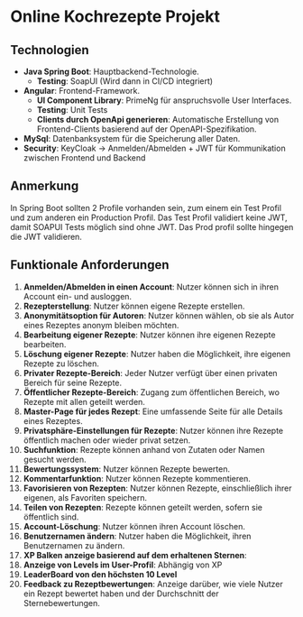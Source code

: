 # Online Kochrezepte Projekt

## Technologien

- **Java Spring Boot**: Hauptbackend-Technologie.
  - **Testing**: SoapUI (Wird dann in CI/CD integriert)
- **Angular**: Frontend-Framework.
  - **UI Component Library**: PrimeNg für anspruchsvolle User Interfaces.
  - **Testing**: Unit Tests
  - **Clients durch OpenApi generieren**: Automatische Erstellung von Frontend-Clients basierend auf der OpenAPI-Spezifikation.
- **MySql**: Datenbanksystem für die Speicherung aller Daten.
- **Security**: KeyCloak -> Anmelden/Abmelden + JWT für Kommunikation zwischen Frontend und Backend

## Anmerkung

In Spring Boot sollten 2 Profile vorhanden sein, zum einem ein Test Profil und zum anderen ein Production Profil.
Das Test Profil validiert keine JWT, damit SOAPUI Tests möglich sind ohne JWT.
Das Prod profil sollte hingegen die JWT validieren.


## Funktionale Anforderungen

1. **Anmelden/Abmelden in einen Account**: Nutzer können sich in ihren Account ein- und ausloggen.
2. **Rezepterstellung**: Nutzer können eigene Rezepte erstellen.
3. **Anonymitätsoption für Autoren**: Nutzer können wählen, ob sie als Autor eines Rezeptes anonym bleiben möchten.
4. **Bearbeitung eigener Rezepte**: Nutzer können ihre eigenen Rezepte bearbeiten.
5. **Löschung eigener Rezepte**: Nutzer haben die Möglichkeit, ihre eigenen Rezepte zu löschen.
6. **Privater Rezepte-Bereich**: Jeder Nutzer verfügt über einen privaten Bereich für seine Rezepte.
7. **Öffentlicher Rezepte-Bereich**: Zugang zum öffentlichen Bereich, wo Rezepte mit allen geteilt werden.
8. **Master-Page für jedes Rezept**: Eine umfassende Seite für alle Details eines Rezeptes.
9. **Privatsphäre-Einstellungen für Rezepte**: Nutzer können ihre Rezepte öffentlich machen oder wieder privat setzen.
10. **Suchfunktion**: Rezepte können anhand von Zutaten oder Namen gesucht werden.
11. **Bewertungssystem**: Nutzer können Rezepte bewerten.
12. **Kommentarfunktion**: Nutzer können Rezepte kommentieren.
13. **Favorisieren von Rezepten**: Nutzer können Rezepte, einschließlich ihrer eigenen, als Favoriten speichern.
14. **Teilen von Rezepten**: Rezepte können geteilt werden, sofern sie öffentlich sind.
15. **Account-Löschung**: Nutzer können ihren Account löschen.
16. **Benutzernamen ändern**: Nutzer haben die Möglichkeit, ihren Benutzernamen zu ändern.
17. **XP Balken anzeige basierend auf dem erhaltenen Sternen**:
18. **Anzeige von Levels im User-Profil**: Abhängig von XP
19. **LeaderBoard von den höchsten 10 Level**
20. **Feedback zu Rezeptbewertungen**: Anzeige darüber, wie viele Nutzer ein Rezept bewertet haben und der Durchschnitt der Sternebewertungen.
